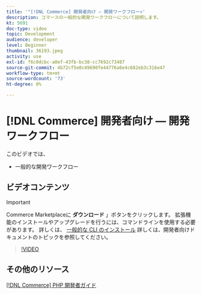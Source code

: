 ```yaml
---
title: '"[!DNL Commerce] 開発者向け — 開発ワークフロー»'
description: コマースの一般的な開発ワークフローについて説明します。
kt: 5691
doc-type: video
topic: Development
audience: developer
level: Beginner
thumbnail: 36193.jpeg
activity: use
exl-id: f6c0dcbc-a0ef-43fb-bc38-cc7692c73487
source-git-commit: 4b72cf5e0c49690fe44776a6e4c682eb3c316e47
workflow-type: tm+mt
source-wordcount: '73'
ht-degree: 0%

---
```


# [!DNL Commerce] 開発者向け — 開発ワークフロー

このビデオでは、

- 一般的な開発ワークフロー

## ビデオコンテンツ

>[!IMPORTANT]
>
>Commerce Marketplaceに **ダウンロード** 」ボタンをクリックします。 拡張機能のインストールやアップグレードを行うには、コマンドラインを使用する必要があります。 詳しくは、 [一般的な CLI のインストール](https://devdocs.magento.com/extensions/install/) 詳しくは、開発者向けドキュメントのトピックを参照してください。

>[!VIDEO](https://video.tv.adobe.com/v/36193?quality=12&learn=on)

## その他のリソース

[[!DNL Commerce] PHP 開発者ガイド](https://devdocs.magento.com/guides/v2.4/extension-dev-guide/bk-extension-dev-guide.html)
